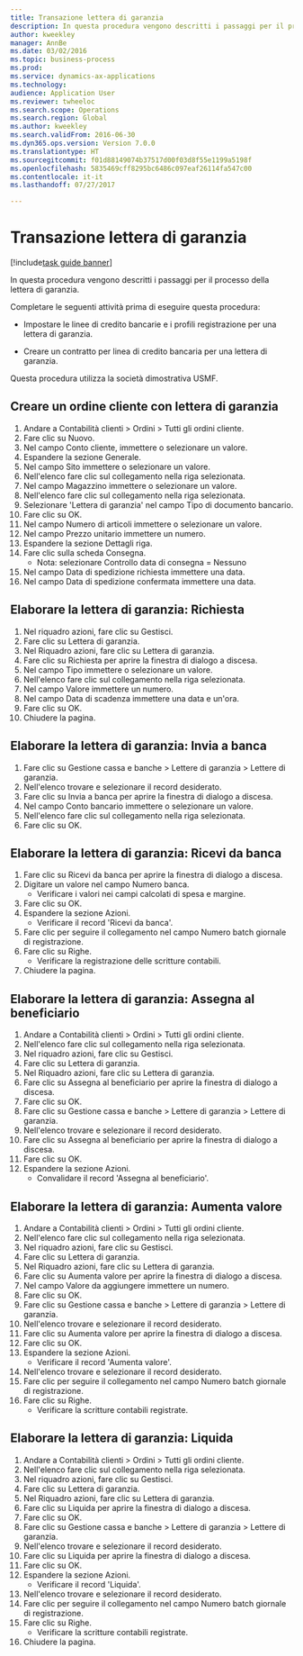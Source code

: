 ```yaml
--- 
title: Transazione lettera di garanzia
description: In questa procedura vengono descritti i passaggi per il processo della lettera di garanzia.
author: kweekley
manager: AnnBe
ms.date: 03/02/2016
ms.topic: business-process
ms.prod: 
ms.service: dynamics-ax-applications
ms.technology: 
audience: Application User
ms.reviewer: twheeloc
ms.search.scope: Operations
ms.search.region: Global
ms.author: kweekley
ms.search.validFrom: 2016-06-30
ms.dyn365.ops.version: Version 7.0.0
ms.translationtype: HT
ms.sourcegitcommit: f01d88149074b37517d00f03d8f55e1199a5198f
ms.openlocfilehash: 5835469cff8295bc6486c097eaf26114fa547c00
ms.contentlocale: it-it
ms.lasthandoff: 07/27/2017

---
```

# <a name="letter-of-guarantee-transaction"></a>Transazione lettera di garanzia

[!include[task guide banner](../../includes/task-guide-banner.md)]

In questa procedura vengono descritti i passaggi per il processo della lettera di garanzia.



Completare le seguenti attività prima di eseguire questa procedura:

- Impostare le linee di credito bancarie e i profili registrazione per una lettera di garanzia.

- Creare un contratto per linea di credito bancaria per una lettera di garanzia.



Questa procedura utilizza la società dimostrativa USMF.


## <a name="create-sales-order-with-letter-of-guarantee"></a>Creare un ordine cliente con lettera di garanzia
1. Andare a Contabilità clienti > Ordini > Tutti gli ordini cliente.
2. Fare clic su Nuovo.
3. Nel campo Conto cliente, immettere o selezionare un valore.
4. Espandere la sezione Generale.
5. Nel campo Sito immettere o selezionare un valore.
6. Nell'elenco fare clic sul collegamento nella riga selezionata.
7. Nel campo Magazzino immettere o selezionare un valore.
8. Nell'elenco fare clic sul collegamento nella riga selezionata.
9. Selezionare 'Lettera di garanzia' nel campo Tipo di documento bancario.
10. Fare clic su OK.
11. Nel campo Numero di articoli immettere o selezionare un valore.
12. Nel campo Prezzo unitario immettere un numero.
13. Espandere la sezione Dettagli riga.
14. Fare clic sulla scheda Consegna.
    * Nota: selezionare Controllo data di consegna = Nessuno  
15. Nel campo Data di spedizione richiesta immettere una data.
16. Nel campo Data di spedizione confermata immettere una data.

## <a name="process-letter-of-guaranteerequest"></a>Elaborare la lettera di garanzia: Richiesta
1. Nel riquadro azioni, fare clic su Gestisci.
2. Fare clic su Lettera di garanzia.
3. Nel Riquadro azioni, fare clic su Lettera di garanzia.
4. Fare clic su Richiesta per aprire la finestra di dialogo a discesa.
5. Nel campo Tipo immettere o selezionare un valore.
6. Nell'elenco fare clic sul collegamento nella riga selezionata.
7. Nel campo Valore immettere un numero.
8. Nel campo Data di scadenza immettere una data e un'ora.
9. Fare clic su OK.
10. Chiudere la pagina.

## <a name="process-letter-of-guaranteesubmit-to-bank"></a>Elaborare la lettera di garanzia: Invia a banca
1. Fare clic su Gestione cassa e banche > Lettere di garanzia > Lettere di garanzia.
2. Nell'elenco trovare e selezionare il record desiderato.
3. Fare clic su Invia a banca per aprire la finestra di dialogo a discesa.
4. Nel campo Conto bancario immettere o selezionare un valore.
5. Nell'elenco fare clic sul collegamento nella riga selezionata.
6. Fare clic su OK.

## <a name="process-letter-of-guaranteereceive-from-bank"></a>Elaborare la lettera di garanzia: Ricevi da banca
1. Fare clic su Ricevi da banca per aprire la finestra di dialogo a discesa.
2. Digitare un valore nel campo Numero banca.
    * Verificare i valori nei campi calcolati di spesa e margine.  
3. Fare clic su OK.
4. Espandere la sezione Azioni.
    * Verificare il record 'Ricevi da banca'.  
5. Fare clic per seguire il collegamento nel campo Numero batch giornale di registrazione.
6. Fare clic su Righe.
    * Verificare la registrazione delle scritture contabili.  
7. Chiudere la pagina.

## <a name="process-letter-of-guaranteegive-to-beneficiary"></a>Elaborare la lettera di garanzia: Assegna al beneficiario
1. Andare a Contabilità clienti > Ordini > Tutti gli ordini cliente.
2. Nell'elenco fare clic sul collegamento nella riga selezionata.
3. Nel riquadro azioni, fare clic su Gestisci.
4. Fare clic su Lettera di garanzia.
5. Nel Riquadro azioni, fare clic su Lettera di garanzia.
6. Fare clic su Assegna al beneficiario per aprire la finestra di dialogo a discesa.
7. Fare clic su OK.
8. Fare clic su Gestione cassa e banche > Lettere di garanzia > Lettere di garanzia.
9. Nell'elenco trovare e selezionare il record desiderato.
10. Fare clic su Assegna al beneficiario per aprire la finestra di dialogo a discesa.
11. Fare clic su OK.
12. Espandere la sezione Azioni.
    * Convalidare il record 'Assegna al beneficiario'.  

## <a name="process-letter-of-guaranteeincrease-value"></a>Elaborare la lettera di garanzia: Aumenta valore
1. Andare a Contabilità clienti > Ordini > Tutti gli ordini cliente.
2. Nell'elenco fare clic sul collegamento nella riga selezionata.
3. Nel riquadro azioni, fare clic su Gestisci.
4. Fare clic su Lettera di garanzia.
5. Nel Riquadro azioni, fare clic su Lettera di garanzia.
6. Fare clic su Aumenta valore per aprire la finestra di dialogo a discesa.
7. Nel campo Valore da aggiungere immettere un numero.
8. Fare clic su OK.
9. Fare clic su Gestione cassa e banche > Lettere di garanzia > Lettere di garanzia.
10. Nell'elenco trovare e selezionare il record desiderato.
11. Fare clic su Aumenta valore per aprire la finestra di dialogo a discesa.
12. Fare clic su OK.
13. Espandere la sezione Azioni.
    * Verificare il record 'Aumenta valore'.  
14. Nell'elenco trovare e selezionare il record desiderato.
15. Fare clic per seguire il collegamento nel campo Numero batch giornale di registrazione.
16. Fare clic su Righe.
    * Verificare la scritture contabili registrate.  

## <a name="process-letter-of-guaranteeliquidate"></a>Elaborare la lettera di garanzia: Liquida
1. Andare a Contabilità clienti > Ordini > Tutti gli ordini cliente.
2. Nell'elenco fare clic sul collegamento nella riga selezionata.
3. Nel riquadro azioni, fare clic su Gestisci.
4. Fare clic su Lettera di garanzia.
5. Nel Riquadro azioni, fare clic su Lettera di garanzia.
6. Fare clic su Liquida per aprire la finestra di dialogo a discesa.
7. Fare clic su OK.
8. Fare clic su Gestione cassa e banche > Lettere di garanzia > Lettere di garanzia.
9. Nell'elenco trovare e selezionare il record desiderato.
10. Fare clic su Liquida per aprire la finestra di dialogo a discesa.
11. Fare clic su OK.
12. Espandere la sezione Azioni.
    * Verificare il record 'Liquida'.  
13. Nell'elenco trovare e selezionare il record desiderato.
14. Fare clic per seguire il collegamento nel campo Numero batch giornale di registrazione.
15. Fare clic su Righe.
    * Verificare la scritture contabili registrate.  
16. Chiudere la pagina.


